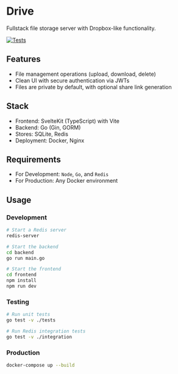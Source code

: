# Drive
Fullstack file storage server with Dropbox-like functionality.

[![Tests](https://github.com/thomascpowell/drive/actions/workflows/tests.yml/badge.svg)](https://github.com/thomascpowell/drive/actions/workflows/tests.yml)

## Features
- File management operations (upload, download, delete)
- Clean UI with secure authentication via JWTs
- Files are private by default, with optional share link generation

## Stack
- Frontend: SvelteKit (TypeScript) with Vite
- Backend: Go (Gin, GORM)
- Stores: SQLite, Redis
- Deployment: Docker, Nginx

## Requirements
- For Development: `Node`, `Go`, and `Redis`
- For Production: Any Docker environment

## Usage
### Development
```sh
# Start a Redis server
redis-server

# Start the backend
cd backend
go run main.go

# Start the frontend
cd frontend
npm install
npm run dev
```

### Testing
```sh
# Run unit tests
go test -v ./tests

# Run Redis integration tests
go test -v ./integration
```

### Production
```sh
docker-compose up --build
```

